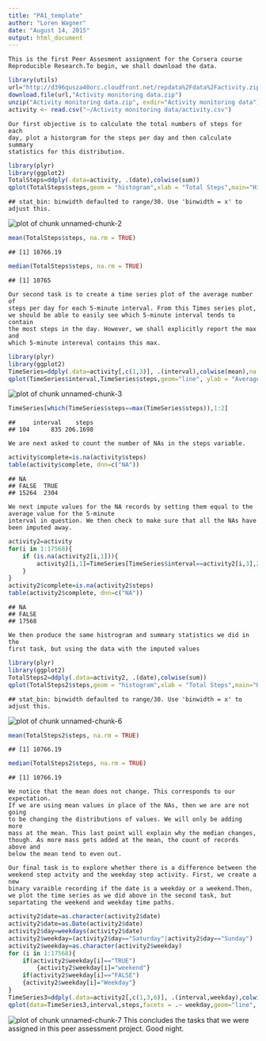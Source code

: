 ```yaml
---
title: "PA1_template"
author: "Loren Wagner"
date: "August 14, 2015"
output: html_document
---
```


    This is the first Peer Assesment assignment for the Corsera course 
    Reproducible Research.To begin, we shall download the data.
    

```r
library(utils)
url="http://d396qusza40orc.cloudfront.net/repdata%2Fdata%2Factivity.zip"
download.file(url,"Activity monitoring data.zip")
unzip("Activity monitoring data.zip", exdir="Activity monitoring data")
activity <- read.csv("~/Activity monitoring data/activity.csv")
```

    Our first objective is to calculate the total numbers of steps for each 
    day, plot a historgram for the steps per day and then calculate summary 
    statistics for this distribution.
    

```r
library(plyr)
library(ggplot2)
TotalSteps=ddply(.data=activity, .(date),colwise(sum))
qplot(TotalSteps$steps,geom = "histogram",xlab = "Total Steps",main="Historgram of Total Steps per Day")
```

```
## stat_bin: binwidth defaulted to range/30. Use 'binwidth = x' to adjust this.
```

![plot of chunk unnamed-chunk-2](figure/unnamed-chunk-2-1.png) 

```r
mean(TotalSteps$steps, na.rm = TRUE)
```

```
## [1] 10766.19
```

```r
median(TotalSteps$steps, na.rm = TRUE)
```

```
## [1] 10765
```

    Our second task is to create a time series plot of the average number of 
    steps per day for each 5-minute interval. From this Times series plot, 
    we should be able to easily see which 5-minute interval tends to contain 
    the most steps in the day. However, we shall explicitly report the max and 
    which 5-minute intereval contains this max.
    

```r
library(plyr)
library(ggplot2)
TimeSeries=ddply(.data=activity[,c(1,3)], .(interval),colwise(mean),na.rm=TRUE)
qplot(TimeSeries$interval,TimeSeries$steps,geom="line", ylab = "Average # Steps", xlab="5-Minute Intervals")
```

![plot of chunk unnamed-chunk-3](figure/unnamed-chunk-3-1.png) 

```r
TimeSeries[which(TimeSeries$steps==max(TimeSeries$steps)),1:2]
```

```
##     interval    steps
## 104      835 206.1698
```

    We are next asked to count the number of NAs in the steps variable.
    

```r
activity$complete=is.na(activity$steps)
table(activity$complete, dnn=c("NA"))
```

```
## NA
## FALSE  TRUE 
## 15264  2304
```

    We next impute values for the NA records by setting them equal to the 
    average value for the 5-minute 
    interval in question. We then check to make sure that all the NAs have 
    been imputed away.
    

```r
activity2=activity
for(i in 1:17568){
    if (is.na(activity2[i,1])){
        activity2[i,1]=TimeSeries[TimeSeries$interval==activity2[i,3],2]
    }
}
activity2$complete=is.na(activity2$steps)
table(activity2$complete, dnn=c("NA"))
```

```
## NA
## FALSE 
## 17568
```

    We then produce the same histrogram and summary statistics we did in the 
    first task, but using the data with the imputed values
    

```r
library(plyr)
library(ggplot2)
TotalSteps2=ddply(.data=activity2, .(date),colwise(sum))
qplot(TotalSteps2$steps,geom = "histogram",xlab = "Total Steps",main="Historgram of Total Steps per Day")
```

```
## stat_bin: binwidth defaulted to range/30. Use 'binwidth = x' to adjust this.
```

![plot of chunk unnamed-chunk-6](figure/unnamed-chunk-6-1.png) 

```r
mean(TotalSteps2$steps, na.rm = TRUE)
```

```
## [1] 10766.19
```

```r
median(TotalSteps2$steps, na.rm = TRUE)
```

```
## [1] 10766.19
```

    We notice that the mean does not change. This corresponds to our expectation. 
    If we are using mean values in place of the NAs, then we are are not going 
    to be changing the distributions of values. We will only be adding more 
    mass at the mean. This last point will explain why the median changes,
    though. As more mass gets added at the mean, the count of records above and
    below the mean tend to even out.
    
    Our final task is to explore whether there is a difference between the 
    weekend step actvity and the weekday step activity. First, we create a new
    binary varaible recording if the date is a weekday or a weekend.Then,
    we plot the time series as we did above in the second task, but 
    separtating the weekend and weekday time paths.
    

```r
activity2$date=as.character(activity2$date)
activity2$date=as.Date(activity2$date)
activity2$day=weekdays(activity2$date)
activity2$weekday=(activity2$day=="Saturday"|activity2$day=="Sunday")
activity2$weekday=as.character(activity2$weekday)
for (i in 1:17568){
    if(activity2$weekday[i]=="TRUE")
        {activity2$weekday[i]="weekend"}
    if(activity2$weekday[i]=="FALSE")
    {activity2$weekday[i]="Weekday"}
}
TimeSeries3=ddply(.data=activity2[,c(1,3,6)], .(interval,weekday),colwise(mean),na.rm=TRUE)
qplot(data=TimeSeries3,interval,steps,facets = .~ weekday,geom="line", ylab = "Average # Steps", xlab="5-Minute Intervals")
```

![plot of chunk unnamed-chunk-7](figure/unnamed-chunk-7-1.png) 
This concludes the tasks that we were assigned in this peer assessment project. Good night.


